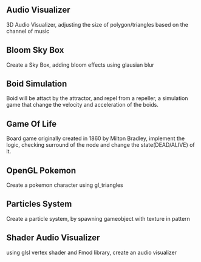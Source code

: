 ## Audio Visualizer

3D Audio Visualizer, adjusting the size of polygon/triangles based on the channel of music

## Bloom Sky Box

Create a Sky Box, adding bloom effects using glausian blur

## Boid Simulation

Boid will be attact by the attractor, and repel from a repeller, a simulation game that change the velocity and acceleration of the boids.

## Game Of Life 

Board game originally created in 1860 by Milton Bradley, implement the logic, checking surround of the node and change the state(DEAD/ALIVE) of it.

## OpenGL Pokemon

Create a pokemon character using gl_triangles

## Particles System

Create a particle system, by spawning gameobject with texture in pattern

## Shader Audio Visualizer

using glsl vertex shader and Fmod library, create an audio visualizer
